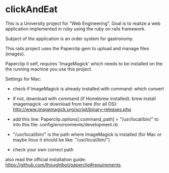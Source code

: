 clickAndEat
===========

This is a University project for "Web Engineering". 
Goal is to realize a web application implemented in ruby using the ruby on rails framework.

Subject of the application is an order system for gastronomy. 

This rails project uses the Paperclip gem to upload and manage files (images).

Paperclip it self, requires 'ImageMagick' which needs to be installed
on the the running machine you use this project.

Settings for Mac:

- check if ImageMagick is already installed with command: which convert 

- if not, download with command (if Homebrew installed): brew install imagemagick 
-or download from here (for all OS): http://www.imagemagick.org/script/binary-releases.php

- add this line: Paperclip.options[:command_path] = "/usr/local/bin/"
 to into this file: config/environments/development.rb

- "/usr/local/bin/" is the path where ImageMagick is installed 
  (for Mac or maybe linux it should be like: "/usr/local/bin/")
- check your own correct path


also read the official installation guide: https://github.com/thoughtbot/paperclip#requirements.




